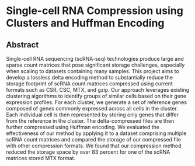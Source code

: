 # Single-cell RNA Compression using Clusters and Huffman Encoding

## Abstract
Single-cell RNA sequencing (scRNA-seq) technologies produce large and sparse count matrices that pose significant storage challenges, especially when scaling to datasets containing many samples. This project aims to develop a lossless delta encoding method to substantially reduce the storage footprint of scRNA count matrices compressed using current formats such as CSR, CSC, MTX, and gzip. Our approach leverages existing clustering algorithms to identify groups of similar cells based on their gene expression profiles. For each cluster, we generate a set of reference genes composed of genes commonly expressed across all cells in the cluster. Each individual cell is then represented by storing only genes that differ from the reference in the cluster. The delta-compressed files are then further compressed using Huffman encoding. We evaluated the effectiveness of our method by applying it to a dataset comprising multiple scRNA count matrices and compared the storage of our compressed file with other compression formats. We found that our compression method reduced the storage space by over 83 percent for one of the scRNA matrices stored MTX format.
